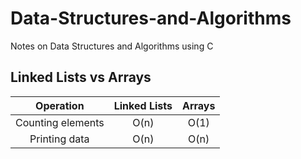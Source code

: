 # Data-Structures-and-Algorithms
Notes on Data Structures and Algorithms using C

## Linked Lists vs Arrays 

| Operation          | Linked Lists          | Arrays   |
| :-----------------:|:---------------------:| :-------:|
| Counting elements  | O(n)                  | O(1)     |
| Printing data      | O(n)                  | O(n)     |
